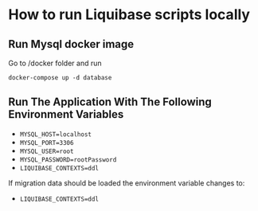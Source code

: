 # How to run Liquibase scripts locally

## Run Mysql docker image

Go to /docker folder and run

`docker-compose up -d database`

## Run The Application With The Following Environment Variables

- `MYSQL_HOST=localhost`
- `MYSQL_PORT=3306`
- `MYSQL_USER=root`
- `MYSQL_PASSWORD=rootPassword`
- `LIQUIBASE_CONTEXTS=ddl`

If migration data should be loaded the environment variable changes to:

- `LIQUIBASE_CONTEXTS=ddl`

